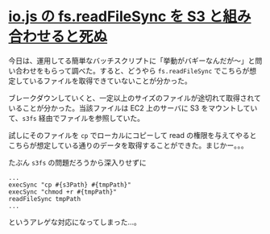 # [io.js の fs.readFileSync を S3 と組み合わせると死ぬ](/2015/06/16/node-readfilesync-with-s3.html)

今日は、運用してる簡単なバッチスクリプトに「挙動がバギーなんだが〜」と問い合わせをもらって調べた。すると、どうやら `fs.readFileSync` でこちらが想定しているファイルを取得できていないことが分かった。

ブレークダウンしていくと、一定以上のサイズのファイルが途切れて取得されていることが分かった。当該ファイルは EC2 上のサーバに S3 をマウントしていて、`s3fs` 経由でファイルを参照していた。

試しにそのファイルを `cp` でローカルにコピーして read の権限を与えてやるとこちらが想定している通りのデータを取得することができた。まじかー。。。

たぶん `s3fs` の問題だろうから深入りせずに

```LiveScript
...
execSync "cp #{s3Path} #{tmpPath}"
execSync "chmod +r #{tmpPath}"
readFileSync tmpPath
...
```

というアレゲな対応になってしまった...。
